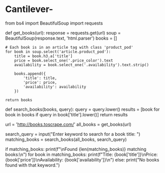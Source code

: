 # Cantilever-
from bs4 import BeautifulSoup
import requests

def get_books(url):
    response = requests.get(url)
    soup = BeautifulSoup(response.text, 'html.parser')
    books = []

    # Each book is in an article tag with class 'product_pod'
    for book in soup.select('article.product_pod'):
        title = book.h3.a['title']
        price = book.select_one('.price_color').text
        availability = book.select_one('.availability').text.strip()

        books.append({
            'title': title,
            'price': price,
            'availability': availability
        })

    return books

def search_books(books, query):
    query = query.lower()
    results = [book for book in books if query in book['title'].lower()]
    return results

url = 'http://books.toscrape.com/'
all_books = get_books(url)

search_query = input("Enter keyword to search for a book title: ")
matching_books = search_books(all_books, search_query)

if matching_books:
    print(f"\nFound {len(matching_books)} matching books:\n")
    for book in matching_books:
        print(f"Title: {book['title']}\nPrice: {book['price']}\nAvailability: {book['availability']}\n")
else:
    print("No books found with that keyword.")

           
